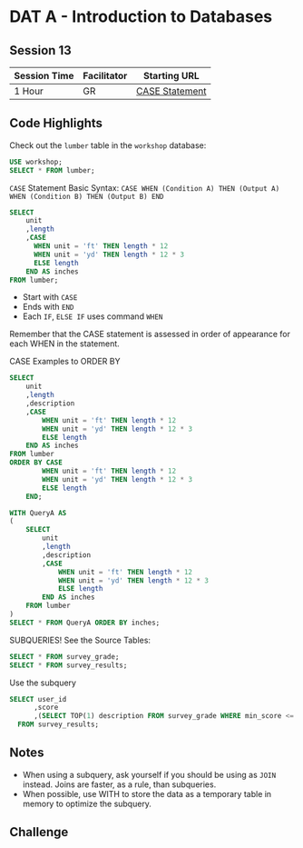 # DAT A - Introduction to Databases
## Session 13


|Session Time|Facilitator|Starting URL              |
|------------|-----------|-------------------------------------------------------|
|1 Hour      |GR         |[CASE Statement](https://www.w3schools.com/sql/sql_ref_case.asp)  |



## Code Highlights
Check out the ```lumber``` table in the ```workshop``` database:
```sql
USE workshop;
SELECT * FROM lumber;
```

```CASE``` Statement
Basic Syntax: ```CASE WHEN (Condition A) THEN (Output A) WHEN (Condition B) THEN (Output B) END```
```sql
SELECT 
    unit
    ,length
    ,CASE
      WHEN unit = 'ft' THEN length * 12
      WHEN unit = 'yd' THEN length * 12 * 3
      ELSE length
    END AS inches
FROM lumber;
```
- Start with ```CASE```
- Ends with ```END```
- Each ```IF```, ```ELSE IF``` uses command ```WHEN```

Remember that the CASE statement is assessed in order of appearance for each WHEN in the statement.

CASE Examples to ORDER BY
```sql
SELECT 
    unit
    ,length
    ,description
    ,CASE
        WHEN unit = 'ft' THEN length * 12
        WHEN unit = 'yd' THEN length * 12 * 3
        ELSE length
    END AS inches
FROM lumber
ORDER BY CASE
        WHEN unit = 'ft' THEN length * 12
        WHEN unit = 'yd' THEN length * 12 * 3
        ELSE length
    END;
```

```sql
WITH QueryA AS
(
    SELECT 
        unit
        ,length
        ,description
        ,CASE
            WHEN unit = 'ft' THEN length * 12
            WHEN unit = 'yd' THEN length * 12 * 3
            ELSE length
        END AS inches
    FROM lumber
)
SELECT * FROM QueryA ORDER BY inches;
```


SUBQUERIES!
See the Source Tables:
```sql
SELECT * FROM survey_grade;
SELECT * FROM survey_results;
```

Use the subquery
```sql
SELECT user_id
      ,score
	  ,(SELECT TOP(1) description FROM survey_grade WHERE min_score <= score ORDER BY min_score DESC) AS RatingDescription
  FROM survey_results;
```

## Notes
- When using a subquery, ask yourself if you should be using as ```JOIN``` instead. Joins are faster, as a rule, than subqueries.
- When possible, use WITH to store the data as a temporary table in memory to optimize the subquery.



## Challenge